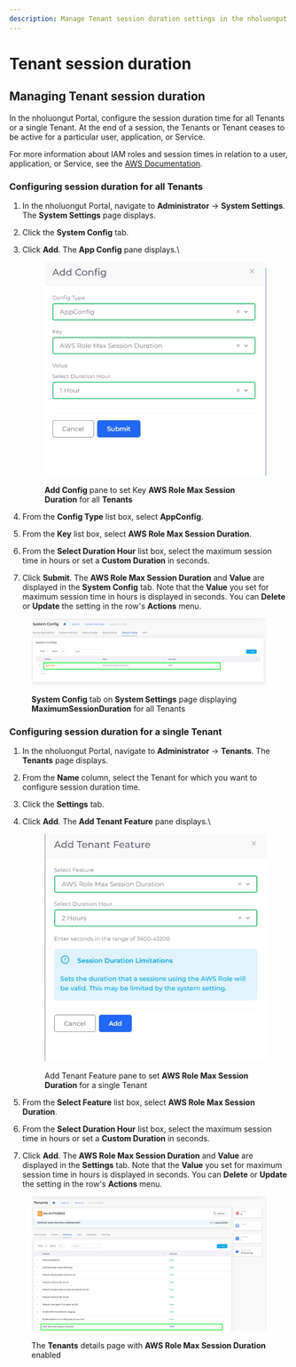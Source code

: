 ```yaml
---
description: Manage Tenant session duration settings in the nholuongut Portal
---
```


# Tenant session duration

## Managing Tenant session duration &#x20;

In the nholuongut Portal, configure the session duration time for all Tenants or a single Tenant. At the end of a session, the Tenants or Tenant ceases to be active for a particular user, application, or Service.&#x20;

For more information about IAM roles and session times in relation to a user, application, or Service, see the [AWS Documentation](https://docs.aws.amazon.com/IAM/latest/UserGuide/id\_roles\_use.html).

### Configuring session duration for all Tenants

1. In the nholuongut Portal, navigate to **Administrator** -> **System Settings**. The **System Settings** page displays.
2. Click the **System Config** tab.
3.  Click **Add**. The **App Config** pane displays.\


    <div align="left">

    <figure><img src="../../../.gitbook/assets/screenshot-nimbusweb.me-2024.02.27-12_48_30.png" alt=""><figcaption><p><strong>Add Config</strong> pane to set Key <strong>AWS Role Max Session Duration</strong> for all <strong>Tenants</strong><br></p></figcaption></figure>

    </div>
4. From the **Config Type** list box, select **AppConfig**.
5. From the **Key** list box, select **AWS Role Max Session Duration**.
6. From the **Select Duration Hour** list box, select the maximum session time in hours or set a **Custom Duration** in seconds.
7. Click **Submit**. The **AWS Role Max Session Duration** and **Value** are displayed in the **System Config** tab. Note that the **Value** you set for maximum session time in hours is displayed in seconds. You can **Delete** or **Update** the setting in the row's **Actions** menu.&#x20;

<figure><img src="../../../.gitbook/assets/screenshot-nimbusweb.me-2024.02.27-12_59_36.png" alt=""><figcaption><p><strong>System Config</strong> tab on <strong>System Settings</strong> page displaying <strong>MaximumSessionDuration</strong> for all Tenants</p></figcaption></figure>

### Configuring session duration for a single Tenant

1. In the nholuongut Portal, navigate to **Administrator** -> **Tenants**. The **Tenants** page displays.
2. From the **Name** column, select the Tenant for which you want to configure session duration time.
3. Click the **Settings** tab.
4.  Click **Add**. The **Add Tenant Feature** pane displays.\


    <div align="left">

    <figure><img src="../../../.gitbook/assets/screenshot-nimbusweb.me-2024.02.27-12_45_39.png" alt=""><figcaption><p>Add Tenant Feature pane to set <strong>AWS Role Max Session Duration</strong> for a single Tenant<br></p></figcaption></figure>

    </div>
5. From the **Select Feature** list box, select **AWS Role Max Session Duration**.
6. From the **Select Duration Hour** list box, select the maximum session time in hours or set a **Custom Duration** in seconds.
7. Click **Add**. The **AWS Role Max Session Duration** and **Value** are displayed in the **Settings** tab. Note that the **Value** you set for maximum session time in hours is displayed in seconds. You can **Delete** or **Update** the setting in the row's **Actions** menu.&#x20;

<figure><img src="../../../.gitbook/assets/Session duration.png" alt=""><figcaption><p>The <strong>Tenants</strong> details page with <strong>AWS Role Max Session Duration</strong> enabled</p></figcaption></figure>
